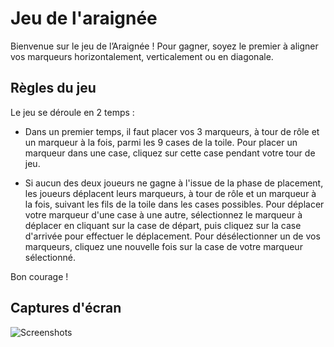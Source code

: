 # Jeu de l'araignée

Bienvenue sur le jeu de l’Araignée !
Pour gagner, soyez le premier à aligner vos marqueurs horizontalement, verticalement ou en diagonale.

## Règles du jeu

Le jeu se déroule en 2 temps :

* Dans un premier temps, il faut placer vos 3 marqueurs, à tour de rôle et un marqueur à la fois, parmi les 9 cases de la toile.
Pour placer un marqueur dans une case, cliquez sur cette case pendant votre tour de jeu.

* Si aucun des deux joueurs ne gagne à l'issue de la phase de placement, les joueurs déplacent leurs marqueurs, à tour de rôle et un marqueur à la fois, suivant les fils de la toile dans les cases possibles.
Pour déplacer votre marqueur d'une case à une autre, sélectionnez le marqueur à déplacer en cliquant sur la case de départ, puis cliquez sur la case d'arrivée pour effectuer le déplacement.
Pour désélectionner un de vos marqueurs, cliquez une nouvelle fois sur la case de votre marqueur sélectionné.

Bon courage !

## Captures d'écran

![Screenshots](https://image.ibb.co/c7aS97/captures_jeu.jpg)
